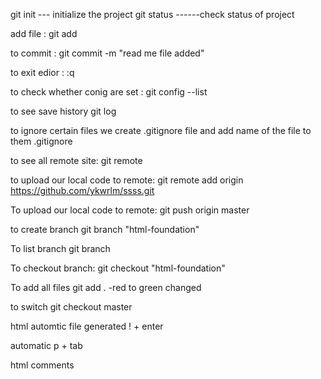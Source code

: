 git init --- initialize the project
git status ------check status of project

add file : 
git add <filename>

to commit : git commit -m "read me file added" 

to exit edior :
:q

to check whether conig are set :
git config --list

to see save history
git log

to ignore certain files we create .gitignore file and add name of the file to them
.gitignore

to see all remote site:
git remote

to upload our local code to remote:
git remote add origin https://github.com/ykwrlm/ssss.git 

To upload our local code to remote:
git push origin master

to create branch
git branch "html-foundation"

To list branch
git branch

To checkout branch:
git checkout "html-foundation"

To add all files
git add .     -red to green changed

to switch
git checkout master

html
automtic file generated
! + enter

automatic
p + tab

html comments <!-- tt -->